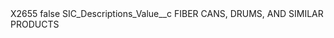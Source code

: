 <?xml version="1.0" encoding="UTF-8"?>
<CustomMetadata xmlns="http://soap.sforce.com/2006/04/metadata" xmlns:xsi="http://www.w3.org/2001/XMLSchema-instance" xmlns:xsd="http://www.w3.org/2001/XMLSchema">
    <label>X2655</label>
    <protected>false</protected>
    <values>
        <field>SIC_Descriptions_Value__c</field>
        <value xsi:type="xsd:string">FIBER CANS, DRUMS, AND SIMILAR PRODUCTS</value>
    </values>
</CustomMetadata>
